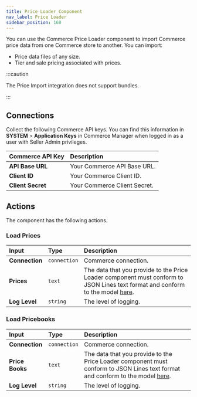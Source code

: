 ```yaml
---
title: Price Loader Component
nav_label: Price Loader
sidebar_position: 160
---
```


You can use the Commerce Price Loader component to import Commerce price data from one Commerce store to another. You can import:

- Price data files of any size. 
- Tier and sale pricing associated with prices.

:::caution

The Price Import integration does not support bundles.

:::

## Connections

Collect the following Commerce API keys. You can find this information in **SYSTEM** > **Application Keys** in Commerce Manager when logged in as a user with Seller Admin privileges.

| Commerce API Key | Description                            |
|:------------------------------------|:---------------------------------------|
| **API Base URL**                    | Your Commerce API Base URL. |
| **Client ID**                       | Your Commerce Client ID. |
| **Client Secret**                   | Your Commerce Client Secret. |

## Actions

The component has the following actions.

### Load Prices

| Input | Type | Description |
|:--- |:--- | :--- | 
| **Connection**  | `connection` | Commerce connection. | 
| **Prices** | `text` | The data that you provide to the Price Loader component must conform to JSON Lines text format and conform to the model [here](/docs/composer/integration-hub/store-management/price-import#price-import-integration-file-format). |
| **Log Level** | `string` | The level of logging. |

### Load Pricebooks

| Input | Type | Description |
|:--- |:--- | :--- | 
| **Connection**  | `connection` | Commerce connection. | 
| **Price Books** | `text` | The data that you provide to the Price Loader component must conform to JSON Lines text format and conform to the model [here](/docs/composer/integration-hub/store-management/price-import#price-import-integration-file-format). | 
| **Log Level** | `string` | The level of logging. | 
